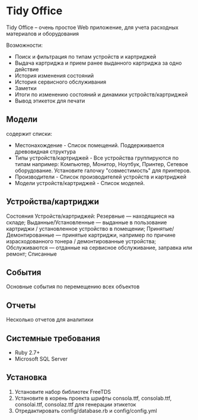 # Tidy Office
Tidy Office – очень простое Web приложение, для учета расходных материалов и оборудования


Возможности:
- Поиск и фильтрация по типам устройств и картриджей
- Выдача картриджа и прием ранее выданного картриджа за одно действие
- История изменения состояний
- История сервисного обслуживания
- Заметки
- Итоги по изменению состояний и динамики устройств/картриджей
- Вывод этикеток для печати

## Модели
содержит списки:
- Местонахождение - Список помещений. Поддерживается древовидная структура
- Типы устройств/картриджей - Все устройства группируются по типам например: Компьютер, Монитор, Ноутбук, Принтер, Сетевое оборудование. Установите галочку "совместимость" для принтеров. 
- Производители - Список производителей устройств и картриджей
- Модели устройств/картриджей - Список моделей.

## Устройства/картриджи

Состояния Устройств/картриджей:
Резервные — находящиеся на складе;
Выданные/Установленные — выданные в пользование картриджи / установленное устройство в помещении;
Принятые/Демонтированные — принятые картриджи, например по причине израсходованного тонера / демонтированные устройства;
Обслуживаются — отданные на сервисное обслуживание, заправка или ремонт;
Списанные

## События
Основные события по перемещению всех объектов
## Отчеты
Несколько отчетов для аналитики

## Системные требования
- Ruby 2.7+
- Microsoft SQL Server

## Установка
1. Установите набор библиотек FreeTDS
2. Установите в корень проекта шрифты consola.ttf, consolab.ttf, consolai.ttf, consolaz.ttf для генерации этикеток
3. Отредактировать config/database.rb и config/config.yml
